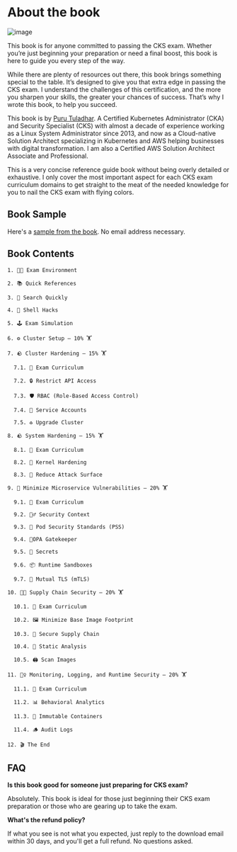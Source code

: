 # About the book

![image](https://github.com/user-attachments/assets/3afdb1f9-0186-47fc-ad52-fd2bb8487f55)

This book is for anyone committed to passing the CKS exam. Whether you’re just beginning your preparation or need a final boost, this book is here to guide you every step of the way. 

While there are plenty of resources out there, this book brings something special to the table. It’s designed to give you that extra edge in passing the CKS exam. I understand the challenges of this certification, and the more you sharpen your skills, the greater your chances of success. That’s why I wrote this book, to help you succeed.

This book is by [Puru Tuladhar](https://www.linkedin.com/in/ptuladhar3/). A Certified Kubernetes Administrator (CKA) and Security Specialist (CKS) with almost a decade of experience working as a Linux System Administrator since 2013, and now as a Cloud-native Solution Architect specializing in Kubernetes and AWS helping businesses with digital transformation. I am also a Certified AWS Solution Architect Associate and Professional.

This is a very concise reference guide book without being overly detailed or exhaustive. I only cover the most important aspect for each CKS exam curriculum domains to get straight to the meat of the needed knowledge for you to nail the CKS exam with flying colors.

## Book Sample

Here's a [sample from the book](https://github.com/tuladhar/certified-kubernetes-security-specialist-handbook/blob/main/Certified%20Kubernetes%20Security%20Specialist%20(CKS)%20Handbook%20-%20First%20Edition%20(Sample).pdf). No email address necessary.

## Book Contents

```
1. 👨‍💻 Exam Environment

2. 📚 Quick References

3. 🔎 Search Quickly

4. 🐢 Shell Hacks

5. 🕹️ Exam Simulation

6. ⚙️ Cluster Setup — 10% 🏋️

7. 🪨 Cluster Hardening — 15% 🏋️

  7.1. 📝 Exam Curriculum
  
  7.2. 🔒 Restrict API Access
  
  7.3. 🛡️ RBAC (Role-Based Access Control)
  
  7.4. 🤖 Service Accounts
  
  7.5. ♻️ Upgrade Cluster

8. 🪨 System Hardening — 15% 🏋️
  
  8.1. 📝 Exam Curriculum
  
  8.2. 🗿 Kernel Hardening
  
  8.3. 🛑 Reduce Attack Surface

9. 🐞 Minimize Microservice Vulnerabilities — 20% 🏋️

  9.1. 📝 Exam Curriculum
  
  9.2. 👮‍♂️ Security Context
  
  9.3. 🪪 Pod Security Standards (PSS)
  
  9.4. 🚪OPA Gatekeeper
  
  9.5. 🔐 Secrets
  
  9.6. 📦 Runtime Sandboxes
  
  9.7. 🔑 Mutual TLS (mTLS)

10. ⛓️‍💥 Supply Chain Security — 20% 🏋️
  
  10.1. 📝 Exam Curriculum
  
  10.2. 🖼️ Minimize Base Image Footprint
  
  10.3. 🔗 Secure Supply Chain
  
  10.4. 🧐 Static Analysis
  
  10.5. 🖨️ Scan Images

11. 🕵️‍♀️ Monitoring, Logging, and Runtime Security — 20% 🏋️

  11.1. 📝 Exam Curriculum
  
  11.2. 📊 Behavioral Analytics
  
  11.3. 🧊 Immutable Containers
  
  11.4. 🪵 Audit Logs

12. 🎬 The End
```

## FAQ

**Is this book good for someone just preparing for CKS exam?**

Absolutely. This book is ideal for those just beginning their CKS exam preparation or those who are gearing up to take the exam.

**What's the refund policy?**

If what you see is not what you expected, just reply to the download email within 30 days, and you'll get a full refund. No questions asked.
